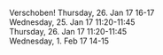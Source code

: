 <br />
<span class = "attention">
Verschoben!</span>
<span class = "linethrough">Thursday, 26. Jan 17 16-17</span>
<br />
Wednesday, 25. Jan 17 11:20-11:45
<br />
Thursday, 26. Jan 17 11:20-11:45
<br />
Wednesday, 1. Feb 17 14-15
<br />
